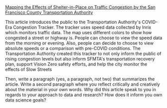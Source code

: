[Mapping the Effects of Shelter-in-Place on Traffic Congestion by the San Francisco County Transportation Authority](https://www.sfcta.org/blogs/mapping-effects-shelter-place-traffic-congestion)

This article introduces the public to the Transportation Authority's COVID-Era Congestion Tracker. The tracker uses speed data collected by Inrix which monitors traffic data. The map uses different colors to show how congested a street or highway is. People can choose to view the speed data from the morning or evening. Also, people can decide to choose to view absolute speeds or a comparison with pre-COVID conditions. The Transportation Authority created this tracker to not only inform the public of rising congestion levels but also inform SFMTA's transportation recovery plan, support Vision Zero safety efforts, and help the city monitor the effects of Slow Streets


Then,
write a paragraph (yes, a paragraph, not two) that summarizes the article. Write a second
paragraph where you reflect critically and creatively about the material in your own words.
Why did this article speak to you in regards to your approach to data and research? How
does it inform you own data science goals?
